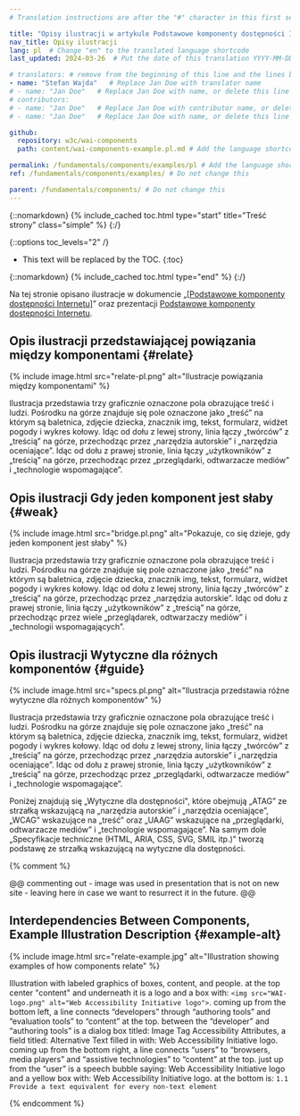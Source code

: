 ```yaml
---
# Translation instructions are after the "#" character in this first section. They are comments that do not show up in the web page. You do not need to translate the instructions after #.

title: "Opisy ilustracji w artykule Podstawowe komponenty dostępności Internetu"
nav_title: Opisy ilustracji
lang: pl  # Change "en" to the translated language shortcode
last_updated: 2024-03-26  # Put the date of this translation YYYY-MM-DD (with month in the middle)

# translators: # remove from the beginning of this line and the lines below: "# " (the hash sign and the space)
- name: "Stefan Wajda"   # Replace Jan Doe with translator name
# - name: "Jan Doe"   # Replace Jan Doe with name, or delete this line if not multiple translators
# contributors:
# - name: "Jan Doe"   # Replace Jan Doe with contributor name, or delete this line if none
# - name: "Jan Doe"   # Replace Jan Doe with name, or delete this line if not multiple contributors

github:
  repository: w3c/wai-components
  path: content/wai-components-example.pl.md # Add the language shortcode to the middle of the filename, for example: content/index.fr.md

permalink: /fundamentals/components/examples/pl # Add the language shortcode to the end, with no slash at the end. For example /path/to/file/fr
ref: /fundamentals/components/examples/ # Do not change this

parent: /fundamentals/components/ # Do not change this
---
```


{::nomarkdown}
{% include_cached toc.html type="start" title="Treść strony" class="simple" %}
{:/}

{::options toc_levels="2" /}

-   This text will be replaced by the TOC.
{:toc}

{::nomarkdown}
{% include_cached toc.html type="end" %}
{:/}

Na tej stronie opisano ilustracje w dokumencie „[[Podstawowe komponenty dostępności Internetu]](/standards/components/)” oraz prezentacji [Podstawowe komponenty dostępności Internetu](http://www.w3.org/WAI/intro/components-slides).

## Opis ilustracji przedstawiającej powiązania między komponentami {#relate}

{% include image.html src="relate-pl.png" alt="Ilustracje powiązania między komponentami" %}

Ilustracja przedstawia trzy graficznie oznaczone pola obrazujące treść i ludzi. Pośrodku na górze znajduje się pole oznaczone jako „treść” na którym są baletnica, zdjęcie dziecka, znacznik img, tekst, formularz, widżet pogody i wykres kołowy. Idąc od dołu z lewej strony, linia łączy  „twórców” z „treścią” na górze, przechodząc przez „narzędzia autorskie” i „narzędzia oceniające”. Idąc od dołu z prawej stronie, linia łączy „użytkowników” z „treścią” na górze, przechodząc przez „przeglądarki, odtwarzacze mediów” i „technologie wspomagające”.

## Opis ilustracji Gdy jeden komponent jest słaby  {#weak}

{% include image.html src="bridge.pl.png" alt="Pokazuje, co się dzieje, gdy jeden komponent jest słaby" %}

Ilustracja przedstawia trzy graficznie oznaczone pola obrazujące treść i ludzi. Pośrodku na górze znajduje się pole oznaczone jako „treść” na którym są baletnica, zdjęcie dziecka, znacznik img, tekst, formularz, widżet pogody i wykres kołowy. Idąc od dołu z lewej strony, linia łączy  „twórców” z „treścią” na górze, przechodząc przez „narzędzia autorskie”. Idąc od dołu z prawej stronie, linia łączy „użytkowników” z „treścią” na górze, przechodząc przez wiele „przeglądarek, odtwarzaczy mediów” i „technologii wspomagających”.

## Opis ilustracji Wytyczne dla różnych komponentów {#guide}

{% include image.html src="specs.pl.png" alt="Ilustracja przedstawia różne wytyczne dla różnych komponentów" %}

Ilustracja przedstawia trzy graficznie oznaczone pola obrazujące treść i ludzi. Pośrodku na górze znajduje się pole oznaczone jako „treść” na którym są baletnica, zdjęcie dziecka, znacznik img, tekst, formularz, widżet pogody i wykres kołowy. Idąc od dołu z lewej strony, linia łączy „twórców” z „treścią” na górze, przechodząc przez „narzędzia autorskie” i „narzędzia oceniające”. Idąc od dołu z prawej stronie, linia łączy „użytkowników” z „treścią” na górze, przechodząc przez „przeglądarki, odtwarzacze mediów” i „technologie wspomagające”.

Poniżej znajdują się „Wytyczne dla dostępności", które obejmują „ATAG” ze strzałką wskazującą na „narzędzia autorskie” i „narzędzia oceniające”, „WCAG” wskazujące na „treść” oraz „UAAG” wskazujące na „przeglądarki, odtwarzacze mediów” i „technologie wspomagające”. Na samym dole „Specyfikacje techniczne (HTML, ARIA, CSS, SVG, SMIL itp.)" tworzą podstawę ze strzałką wskazującą na wytyczne dla dostępności.

{% comment %}

@@ commenting out - image was used in presentation that is not on new site - leaving here in case we want to resurrect it in the future. @@

## Interdependencies Between Components, Example Illustration Description {#example-alt}

{% include image.html src="relate-example.jpg" alt="Illustration showing examples of how components relate" %}

Illustration with labeled graphics of boxes, content, and people. at the top center "content" and underneath it is a logo and a box with: `<img src="WAI-logo.png" alt="Web Accessibility Initiative logo">`. coming up from the bottom left, a line connects “developers” through “authoring tools” and “evaluation tools” to “content” at the top. between the “developer” and “authoring tools” is a dialog box titled: Image Tag Accessibility Attributes, a field titled: Alternative Text filled in with: Web Accessibility Initiative logo. coming up from the bottom right, a line connects “users” to “browsers, media players” and “assistive technologies” to “content” at the top. just up from the “user” is a speech bubble saying: Web Accessibility Initiative logo and a yellow box with: Web Accessibility Initiative logo. at the bottom is: `1.1 Provide a text equivalent for every non-text element` 

{% endcomment %}
